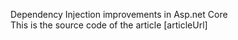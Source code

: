 Dependency Injection improvements in Asp.net Core<br/> 
This is the source code of the article [articleUrl]